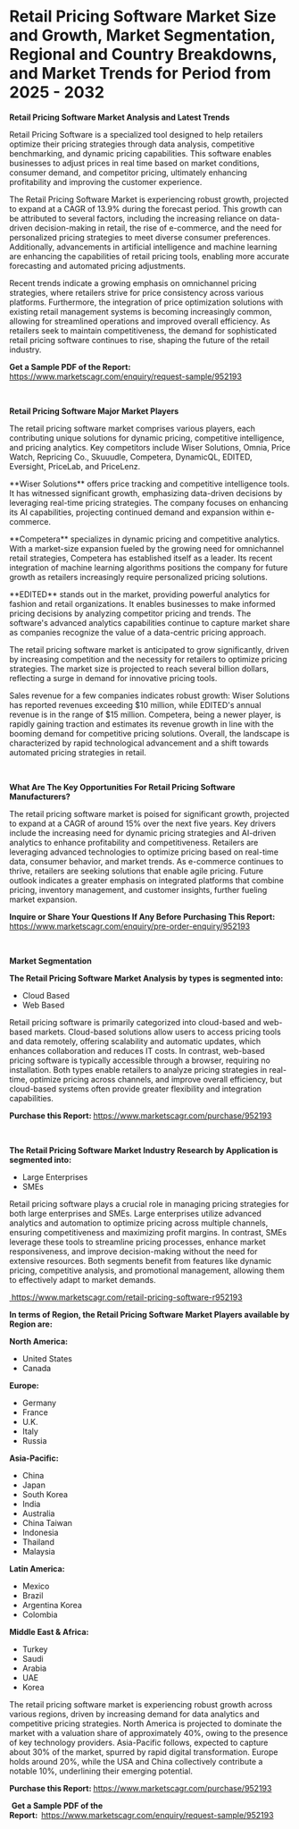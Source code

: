<p><h1>Retail Pricing Software Market Size and Growth, Market Segmentation, Regional and Country Breakdowns, and Market Trends for Period from 2025 -  2032</h1></p><p><strong>Retail Pricing Software Market Analysis and Latest Trends</strong></p>
<p><p>Retail Pricing Software is a specialized tool designed to help retailers optimize their pricing strategies through data analysis, competitive benchmarking, and dynamic pricing capabilities. This software enables businesses to adjust prices in real time based on market conditions, consumer demand, and competitor pricing, ultimately enhancing profitability and improving the customer experience.</p><p>The Retail Pricing Software Market is experiencing robust growth, projected to expand at a CAGR of 13.9% during the forecast period. This growth can be attributed to several factors, including the increasing reliance on data-driven decision-making in retail, the rise of e-commerce, and the need for personalized pricing strategies to meet diverse consumer preferences. Additionally, advancements in artificial intelligence and machine learning are enhancing the capabilities of retail pricing tools, enabling more accurate forecasting and automated pricing adjustments.</p><p>Recent trends indicate a growing emphasis on omnichannel pricing strategies, where retailers strive for price consistency across various platforms. Furthermore, the integration of price optimization solutions with existing retail management systems is becoming increasingly common, allowing for streamlined operations and improved overall efficiency. As retailers seek to maintain competitiveness, the demand for sophisticated retail pricing software continues to rise, shaping the future of the retail industry.</p></p>
<p><strong>Get a Sample PDF of the Report:&nbsp;</strong> <a href="https://www.marketscagr.com/enquiry/request-sample/952193?utm_campaign=3543&utm_medium=2&utm_source=Github&utm_content=ia&utm_term=17042025&utm_id=retail-pricing-software">https://www.marketscagr.com/enquiry/request-sample/952193</a></p>
<p>&nbsp;</p>
<p><strong>Retail Pricing Software Major Market Players</strong></p>
<p><p>The retail pricing software market comprises various players, each contributing unique solutions for dynamic pricing, competitive intelligence, and pricing analytics. Key competitors include Wiser Solutions, Omnia, Price Watch, Repricing Co., Skuuudle, Competera, DynamicQL, EDITED, Eversight, PriceLab, and PriceLenz.</p><p>**Wiser Solutions** offers price tracking and competitive intelligence tools. It has witnessed significant growth, emphasizing data-driven decisions by leveraging real-time pricing strategies. The company focuses on enhancing its AI capabilities, projecting continued demand and expansion within e-commerce.</p><p>**Competera** specializes in dynamic pricing and competitive analytics. With a market-size expansion fueled by the growing need for omnichannel retail strategies, Competera has established itself as a leader. Its recent integration of machine learning algorithms positions the company for future growth as retailers increasingly require personalized pricing solutions.</p><p>**EDITED** stands out in the market, providing powerful analytics for fashion and retail organizations. It enables businesses to make informed pricing decisions by analyzing competitor pricing and trends. The software's advanced analytics capabilities continue to capture market share as companies recognize the value of a data-centric pricing approach.</p><p>The retail pricing software market is anticipated to grow significantly, driven by increasing competition and the necessity for retailers to optimize pricing strategies. The market size is projected to reach several billion dollars, reflecting a surge in demand for innovative pricing tools.</p><p>Sales revenue for a few companies indicates robust growth: Wiser Solutions has reported revenues exceeding $10 million, while EDITED's annual revenue is in the range of $15 million. Competera, being a newer player, is rapidly gaining traction and estimates its revenue growth in line with the booming demand for competitive pricing solutions. Overall, the landscape is characterized by rapid technological advancement and a shift towards automated pricing strategies in retail.</p></p>
<p>&nbsp;</p>
<p><strong>What Are The Key Opportunities For Retail Pricing Software Manufacturers?</strong></p>
<p><p>The retail pricing software market is poised for significant growth, projected to expand at a CAGR of around 15% over the next five years. Key drivers include the increasing need for dynamic pricing strategies and AI-driven analytics to enhance profitability and competitiveness. Retailers are leveraging advanced technologies to optimize pricing based on real-time data, consumer behavior, and market trends. As e-commerce continues to thrive, retailers are seeking solutions that enable agile pricing. Future outlook indicates a greater emphasis on integrated platforms that combine pricing, inventory management, and customer insights, further fueling market expansion.</p></p>
<p><strong>Inquire or Share Your Questions If Any Before Purchasing This Report:</strong> <a href="https://www.marketscagr.com/enquiry/pre-order-enquiry/952193?utm_campaign=3543&utm_medium=2&utm_source=Github&utm_content=ia&utm_term=17042025&utm_id=retail-pricing-software">https://www.marketscagr.com/enquiry/pre-order-enquiry/952193</a></p>
<p>&nbsp;</p>
<p><strong>Market Segmentation</strong></p>
<p><strong>The Retail Pricing Software Market Analysis by types is segmented into:</strong></p>
<p><ul><li>Cloud Based</li><li>Web Based</li></ul></p>
<p><p>Retail pricing software is primarily categorized into cloud-based and web-based markets. Cloud-based solutions allow users to access pricing tools and data remotely, offering scalability and automatic updates, which enhances collaboration and reduces IT costs. In contrast, web-based pricing software is typically accessible through a browser, requiring no installation. Both types enable retailers to analyze pricing strategies in real-time, optimize pricing across channels, and improve overall efficiency, but cloud-based systems often provide greater flexibility and integration capabilities.</p></p>
<p><strong>Purchase this Report:&nbsp;</strong><a href="https://www.marketscagr.com/purchase/952193?utm_campaign=3543&utm_medium=2&utm_source=Github&utm_content=ia&utm_term=17042025&utm_id=retail-pricing-software">https://www.marketscagr.com/purchase/952193</a></p>
<p>&nbsp;</p>
<p><strong>The Retail Pricing Software Market Industry Research by Application is segmented into:</strong></p>
<p><ul><li>Large Enterprises</li><li>SMEs</li></ul></p>
<p><p>Retail pricing software plays a crucial role in managing pricing strategies for both large enterprises and SMEs. Large enterprises utilize advanced analytics and automation to optimize pricing across multiple channels, ensuring competitiveness and maximizing profit margins. In contrast, SMEs leverage these tools to streamline pricing processes, enhance market responsiveness, and improve decision-making without the need for extensive resources. Both segments benefit from features like dynamic pricing, competitive analysis, and promotional management, allowing them to effectively adapt to market demands.</p></p>
<p><a href="https://www.marketscagr.com/retail-pricing-software-r952193?utm_campaign=3543&utm_medium=2&utm_source=Github&utm_content=ia&utm_term=17042025&utm_id=retail-pricing-software">&nbsp;https://www.marketscagr.com/retail-pricing-software-r952193</a></p>
<p><strong>In terms of Region, the Retail Pricing Software Market Players available by Region are:</strong></p>
<p>
    <p> <strong> North America: </strong>
        <ul>
            <li>United States</li>
            <li>Canada</li>
        </ul>
        </p> 
    <p> <strong> Europe: </strong>
        <ul>
            <li>Germany</li>
            <li>France</li>
            <li>U.K.</li>
            <li>Italy</li>
            <li>Russia</li>
        </ul>
        </p> 
    <p> <strong> Asia-Pacific: </strong>
        <ul>
            <li>China</li>
            <li>Japan</li>
            <li>South Korea</li>
            <li>India</li>
            <li>Australia</li>
            <li>China Taiwan</li>
            <li>Indonesia</li>
            <li>Thailand</li>
            <li>Malaysia</li>
        </ul>
        </p> 
    <p> <strong> Latin America: </strong>
        <ul>
            <li>Mexico</li>
            <li>Brazil</li>
            <li>Argentina Korea</li>
            <li>Colombia</li>
        </ul>
        </p> 
    <p> <strong> Middle East & Africa: </strong>
        <ul>
            <li>Turkey</li>
            <li>Saudi</li>
            <li>Arabia</li>
            <li>UAE</li>
            <li>Korea</li>
        </ul>
    </p>
    </p>
<p><p>The retail pricing software market is experiencing robust growth across various regions, driven by increasing demand for data analytics and competitive pricing strategies. North America is projected to dominate the market with a valuation share of approximately 40%, owing to the presence of key technology providers. Asia-Pacific follows, expected to capture about 30% of the market, spurred by rapid digital transformation. Europe holds around 20%, while the USA and China collectively contribute a notable 10%, underlining their emerging potential.</p></p>
<p><strong>Purchase this Report: </strong><a href="https://www.marketscagr.com/purchase/952193?utm_campaign=3543&utm_medium=2&utm_source=Github&utm_content=ia&utm_term=17042025&utm_id=retail-pricing-software">https://www.marketscagr.com/purchase/952193</a></p>
<p>&nbsp;<strong>Get a Sample PDF of the Report:&nbsp;&nbsp;</strong><a href="https://www.marketscagr.com/enquiry/request-sample/952193?utm_campaign=3543&utm_medium=2&utm_source=Github&utm_content=ia&utm_term=17042025&utm_id=retail-pricing-software">https://www.marketscagr.com/enquiry/request-sample/952193</a></p>
<p><strong></strong></p>
<p><p></p><p></p><p></p></p>